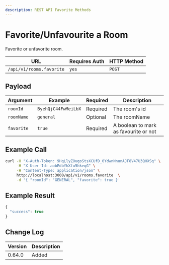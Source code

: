 ```yaml
---
description: REST API Favorite Methods
---
```


# Favorite/Unfavourite a Room

Favorite or unfavorite room.

| URL                      | Requires Auth | HTTP Method |
| ------------------------ | ------------- | ----------- |
| `/api/v1/rooms.favorite` | `yes`         | `POST`      |

## Payload

| Argument    | Example             | Required | Description                           |
| ----------- | ------------------- | -------- | ------------------------------------- |
| `roomId`    | `ByehQjC44FwMeiLbX` | Required | The room's id                         |
| `roomName`  | `general`           | Optional | The roomName                          |
| `favorite`  | `true`              | Required | A boolean to mark as favourite or not |

## Example Call

```bash
curl -H "X-Auth-Token: 9HqLlyZOugoStsXCUfD_0YdwnNnunAJF8V47U3QHXSq" \
     -H "X-User-Id: aobEdbYhXfu5hkeqG" \
     -H "Content-Type: application/json" \
     http://localhost:3000/api/v1/rooms.favorite  \
     -d '{ "roomId": "GENERAL", "favorite": true }'
```

## Example Result

```javascript
{
  "success": true
}
```

## Change Log

| Version | Description |
| ------- | ----------- |
| 0.64.0  | Added       |
